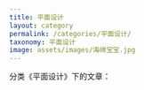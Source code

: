 ```yaml
---
title: 平面设计
layout: category
permalink: /categories/平面设计/
taxonomy: 平面设计
image: assets/images/海绵宝宝.jpg
---
```


分类《平面设计》下的文章：